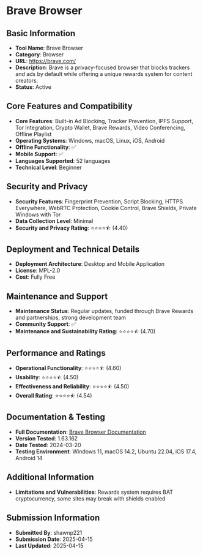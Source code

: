 # Brave Browser

## Basic Information
- **Tool Name**: Brave Browser
- **Category**: Browser
- **URL**: https://brave.com/
- **Description**: Brave is a privacy-focused browser that blocks trackers and ads by default while offering a unique rewards system for content creators.
- **Status**: Active

## Core Features and Compatibility
- **Core Features**: Built-in Ad Blocking, Tracker Prevention, IPFS Support, Tor Integration, Crypto Wallet, Brave Rewards, Video Conferencing, Offline Playlist
- **Operating Systems**: Windows, macOS, Linux, iOS, Android
- **Offline Functionality**: ✅
- **Mobile Support**: ✅
- **Languages Supported**: 52 languages
- **Technical Level**: Beginner

## Security and Privacy
- **Security Features**: Fingerprint Prevention, Script Blocking, HTTPS Everywhere, WebRTC Protection, Cookie Control, Brave Shields, Private Windows with Tor
- **Data Collection Level**: Minimal
- **Security and Privacy Rating**: ⭐⭐⭐⭐⯪ (4.40)

## Deployment and Technical Details
- **Deployment Architecture**: Desktop and Mobile Application
- **License**: MPL-2.0
- **Cost**: Fully Free

## Maintenance and Support
- **Maintenance Status**: Regular updates, funded through Brave Rewards and partnerships, strong development team
- **Community Support**: ✅
- **Maintenance and Sustainability Rating**: ⭐⭐⭐⭐⯪ (4.70)

## Performance and Ratings
- **Operational Functionality**: ⭐⭐⭐⭐⯪ (4.60)
- **Usability**: ⭐⭐⭐⭐⯪ (4.50)
- **Effectiveness and Reliability**: ⭐⭐⭐⭐⯪ (4.50)
- **Overall Rating**: ⭐⭐⭐⭐⯪ (4.54)

## Documentation & Testing
- **Full Documentation**: [Brave Browser Documentation](https://support.brave.com/)
- **Version Tested**: 1.63.162
- **Date Tested**: 2024-03-20
- **Testing Environment**: Windows 11, macOS 14.2, Ubuntu 22.04, iOS 17.4, Android 14

## Additional Information
- **Limitations and Vulnerabilities**: Rewards system requires BAT cryptocurrency, some sites may break with shields enabled
## Submission Information
- **Submitted By**: shawnp221
- **Submission Date**: 2025-04-15
- **Last Updated**: 2025-04-15

